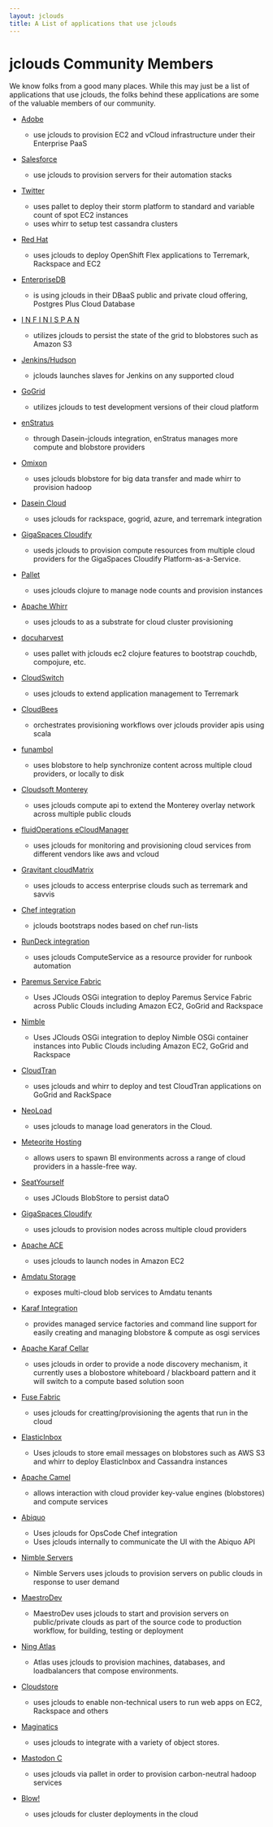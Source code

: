 ```yaml
---
layout: jclouds
title: A List of applications that use jclouds
---
```


# jclouds Community Members

We know folks from a good many places.  While this may just be a list of applications that use jclouds, the folks behind these applications 
are some of the valuable members of our community.  

  * [Adobe](http://www.adobe.com/)
    * use jclouds to provision EC2 and vCloud infrastructure under their Enterprise PaaS

  * [Salesforce](http://www.salesforce.com/)
    * use jclouds to provision servers for their automation stacks

  * [Twitter](http://www.twitter.com)
    * uses pallet to deploy their storm platform to standard and variable count of spot EC2 instances
    * uses whirr to setup test cassandra clusters

  * [Red Hat](https://openshift.redhat.com/app/flex)
    * uses jclouds to deploy OpenShift Flex applications to Terremark, Rackspace and EC2

  * [EnterpriseDB](http://www.enterprisedb.com/products-services-training/products-overview/postgres-plus-cloud-database)
    * is using jclouds in their DBaaS public and private cloud offering, Postgres Plus Cloud Database

  * [I N F I N I S P A N](http://www.jboss.org/infinispan)
    * utilizes jclouds to persist the state of the grid to blobstores such as  Amazon S3

  * [Jenkins/Hudson](https://github.com/ccustine/jclouds-plugin)
    * jclouds launches slaves for Jenkins on any supported cloud

  * [GoGrid](http://www.gogrid.com/)
    * utilizes jclouds to test development versions of their cloud platform

  * [enStratus](http://www.enstratus.com/)
    * through Dasein-jclouds integration, enStratus manages more compute and blobstore providers

  * [Omixon](http://www.omixon.com/)
    * uses jclouds blobstore for big data transfer and  made whirr to provision hadoop

  * [Dasein Cloud](http://sourceforge.net/projects/dasein-cloud)
    * uses jclouds for rackspace, gogrid, azure, and terremark integration

  * [GigaSpaces Cloudify](http://www.cloudifysource.org)
    * useds jclouds to provision compute resources from multiple cloud providers for the GigaSpaces Cloudify Platform-as-a-Service.

  * [Pallet](http://palletops.com/)
    * uses jclouds clojure to manage node counts and provision instances

  * [Apache Whirr](http://whirr.apache.org/)
    * uses jclouds to as a substrate for cloud cluster provisioning

  * [docuharvest](https://docuharvest.com/)
    * uses pallet with jclouds ec2 clojure features to bootstrap couchdb, compojure, etc.

  * [CloudSwitch](http://www.cloudswitch.com/)
    * uses jclouds to extend application management to Terremark

  * [CloudBees](http://cloudbees.com/)
    * orchestrates provisioning workflows over jclouds provider apis using scala

  * [funambol](https://www.forge.funambol.org/DomainHome.html)
    * uses blobstore to help synchronize content across multiple cloud providers, or locally to disk

  * [Cloudsoft Monterey](http://www.cloudsoftcorp.com/)
    * uses jclouds compute api to extend the Monterey overlay network across multiple public clouds

  * [fluidOperations eCloudManager](http://www.fluidops.com/ecloudmanager.html)
    * uses jclouds for monitoring and provisioning cloud services from different vendors like aws and vcloud

  * [Gravitant cloudMatrix](http://www.gravitant.com)
    * uses jclouds to access enterprise clouds such as terremark and savvis

  * [Chef integration](https://github.com/jclouds/jclouds-chef)
    * jclouds bootstraps nodes based on chef run-lists

  * [RunDeck integration](https://github.com/gschueler/rundeck-jclouds)
    * uses jclouds ComputeService as a resource provider for runbook automation

  * [Paremus Service Fabric](http://www.paremus.com/psf)
    * Uses JClouds OSGi integration to deploy Paremus Service Fabric across Public Clouds including Amazon EC2, GoGrid and Rackspace

  * [Nimble](http://www.paremus.com/nimble)
    * Uses JClouds OSGi integration to deploy Nimble OSGi container instances into Public Clouds including Amazon EC2, GoGrid and Rackspace

  * [CloudTran](http://www.cloudtran.com)
    * uses jclouds and whirr to deploy and test CloudTran applications on GoGrid and RackSpace

  * [NeoLoad](http://www.neotys.com/product/neoload-cloud-testing.html)
    * uses jclouds to manage load generators in the Cloud.

  * [Meteorite Hosting](http://www.meteoriteconsulting.com/hosting.html)
    * allows users to spawn BI environments across a range of cloud providers in a hassle-free way.

  * [SeatYourself](http://seatyourself.biz/)
    * uses JClouds BlobStore to persist dataO

  * [GigaSpaces Cloudify](http://www.gigaspaces.com/cloudify)
    * uses jclouds to provision nodes across multiple cloud providers

  * [Apache ACE](http://ace.apache.org/)
    * uses jclouds to launch nodes in Amazon EC2

  * [Amdatu Storage](http://www.amdatu.org/confluence/display/Amdatu/BlobStorage)
    * exposes multi-cloud blob services to Amdatu tenants

  * [Karaf Integration](https://github.com/jclouds/jclouds-karaf)
    * provides managed service factories and command line support for easily creating and managing blobstore & compute as osgi services

  * [Apache Karaf Cellar](http://karaf.apache.org/index/subprojects/cellar.html)
    * uses jclouds in order to provide a node discovery mechanism, it currently uses a blobostore whiteboard / blackboard pattern and it will switch to a compute based solution soon

  * [Fuse Fabric](http://fabric.fusesource.org/)
    * uses jclouds for creatting/provisioning the agents that run in the cloud

  * [ElasticInbox](http://www.elasticinbox.com/)
    * Uses jclouds to store email messages on blobstores such as AWS S3 and whirr to deploy ElasticInbox and Cassandra instances

  * [Apache Camel](http://camel.apache.org/jclouds.html)
    * allows interaction with cloud provider key-value engines (blobstores) and compute services

  * [Abiquo](http://www.abiquo.com/)
    * Uses jclouds for OpsCode Chef integration
    * Uses jclouds internally to communicate the UI with the Abiquo API

  * [Nimble Servers](http://www.nimbleservers.com/)
    * Nimble Servers uses jclouds to provision servers on public clouds in response to user demand

  * [MaestroDev](http://www.maestrodev.com/)
    * MaestroDev uses jclouds to start and provision servers on public/private clouds as part of the source code to production workflow, for building, testing or deployment

  * [Ning Atlas](http://atlas-project.org/)
    * Atlas uses jclouds to provision machines, databases, and loadbalancers that compose environments.

  * [Cloudstore](https://cldstr.com/)
    * uses jclouds to enable non-technical users to run web apps on EC2, Rackspace and others

  * [Maginatics](http://maginatics.com/)
    * uses jclouds to integrate with a variety of object stores.

  * [Mastodon C](https://www.mastodonc.com/)
    * uses jclouds via pallet in order to provision carbon-neutral hadoop services 

  * [Blow!](https://github.com/paoloditommaso/blow)
    * uses jclouds for cluster deployments in the cloud
